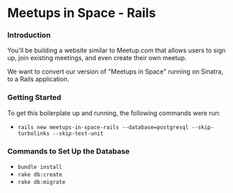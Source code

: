 # Meetups in Space - Rails

### Introduction

You'll be building a website similar to Meetup.com that allows users to sign up, join existing meetings, and even create their own meetup.

We want to convert our version of "Meetups in Space" running on Sinatra, to a Rails application.

### Getting Started

To get this boilerplate up and running, the following commands were run:

* `rails new meetups-in-space-rails --database=postgresql --skip-turbolinks --skip-test-unit`

### Commands to Set Up the Database

* `bundle install`
* `rake db:create`
* `rake db:migrate`
